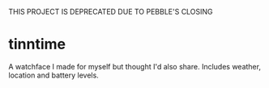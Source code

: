 THIS PROJECT IS DEPRECATED DUE TO PEBBLE'S CLOSING

tinntime
========
A watchface I made for myself but thought I'd also share. Includes weather, location and battery levels.
